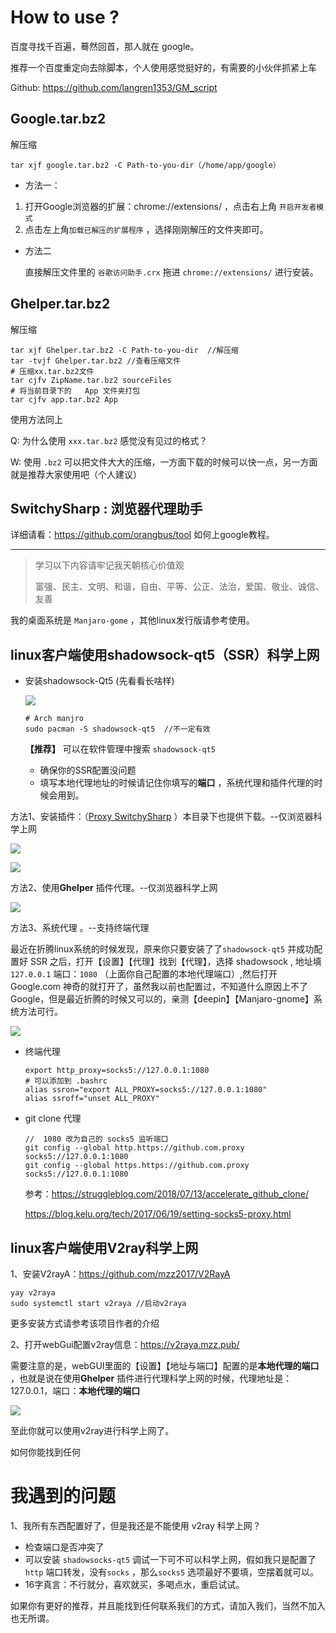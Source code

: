 # How to use ?

百度寻找千百遍，蓦然回首，那人就在 google。

推荐一个百度重定向去除脚本，个人使用感觉挺好的，有需要的小伙伴抓紧上车

Github: <https://github.com/langren1353/GM_script>

##  Google.tar.bz2

解压缩

```
tar xjf google.tar.bz2 -C Path-to-you-dir（/home/app/google）
```

- 方法一：

1. 打开Google浏览器的扩展：chrome://extensions/ ，点击右上角 `开启开发者模式` 
2. 点击左上角`加载已解压的扩展程序` ，选择刚刚解压的文件夹即可。

- 方法二 

  直接解压文件里的 `谷歌访问助手.crx` 拖进 `chrome://extensions/` 进行安装。

## Ghelper.tar.bz2

解压缩

```
tar xjf Ghelper.tar.bz2 -C Path-to-you-dir  //解压缩
tar -tvjf Ghelper.tar.bz2 //查看压缩文件
# 压缩xx.tar.bz2文件
tar cjfv ZipName.tar.bz2 sourceFiles
# 将当前目录下的   App 文件夹打包
tar cjfv app.tar.bz2 App
```

使用方法同上

Q: 为什么使用  `xxx.tar.bz2` 感觉没有见过的格式？

W: 使用  `.bz2` 可以把文件大大的压缩，一方面下载的时候可以快一点，另一方面就是推荐大家使用吧（个人建议）  

##  SwitchySharp : 浏览器代理助手

详细请看：<https://github.com/orangbus/tool> 如何上google教程。

---

> 学习以下内容请牢记我天朝核心价值观
>
> 富强、民主、文明、和谐，自由、平等、公正、法治，爱国、敬业、诚信、友善

我的桌面系统是 `Manjaro-gome` ，其他linux发行版请参考使用。

## linux客户端使用shadowsock-qt5（SSR）科学上网

- 安装shadowsock-Qt5 (先看看长啥样)

  ![](https://github.com/orangbus/Tool/blob/master/images/shadowsock.png?raw=true) 

  ```
  # Arch manjro
  sudo pacman -S shadowsock-qt5  //不一定有效
  ```

  **【推荐】** 可以在软件管理中搜索 `shadowsock-qt5 ` 

  - 确保你的SSR配置没问题
  - 填写本地代理地址的时候请记住你填写的**端口** ，系统代理和插件代理的时候会用到。

方法1、安装插件：（[Proxy SwitchySharp](https://www.switchysharp.com/install.html) ）本目录下也提供下载。--仅浏览器科学上网

![](https://github.com/orangbus/Tool/blob/master/images/1080.png?raw=true) 

![](https://github.com/orangbus/Tool/blob/master/images/Proxy%20SwitchySharp.png?raw=true) 

方法2、使用**Ghelper** 插件代理。--仅浏览器科学上网

![](https://github.com/orangbus/Tool/blob/master/images/ipport.png?raw=true) 

方法3、系统代理 。--支持终端代理

​        最近在折腾linux系统的时候发现，原来你只要安装了了`shadowsock-qt5` 并成功配置好 SSR 之后，打开【设置】【代理】找到【代理】，选择 shadowsock , 地址填`127.0.0.1` 端口：`1080` （上面你自己配置的本地代理端口）,然后打开 Google.com 神奇的就打开了，虽然我以前也配置过，不知道什么原因上不了Google，但是最近折腾的时候又可以的，亲测【deepin】【Manjaro-gnome】系统方法可行。

![](https://github.com/orangbus/Tool/blob/master/images/system.png?raw=true)

- 终端代理

  ```
  export http_proxy=socks5://127.0.0.1:1080
  # 可以添加到 .bashrc
  alias ssron="export ALL_PROXY=socks5://127.0.0.1:1080"
  alias ssroff="unset ALL_PROXY"
  ```

- git clone 代理

  ```
  //  1080 改为自己的 socks5 监听端口
  git config --global http.https://github.com.proxy socks5://127.0.0.1:1080
  git config --global https.https://github.com.proxy socks5://127.0.0.1:1080
  ```

  参考：https://struggleblog.com/2018/07/13/accelerate_github_clone/ 

  https://blog.kelu.org/tech/2017/06/19/setting-socks5-proxy.html

## linux客户端使用V2ray科学上网

1、安装V2rayA：https://github.com/mzz2017/V2RayA

```
yay v2raya
sudo systemctl start v2raya //启动v2raya
```

更多安装方式请参考该项目作者的介绍

2、打开webGui配置v2ray信息：https://v2raya.mzz.pub/

需要注意的是，webGUI里面的【设置】【地址与端口】配置的是**本地代理的端口** ，也就是说在使用**Ghelper** 插件进行代理科学上网的时候，代理地址是：127.0.0.1，端口：**本地代理的端口** 

![](https://github.com/orangbus/Tool/blob/master/images/v2rayport.png?raw=true)  

至此你就可以使用v2ray进行科学上网了。

如何你能找到任何

# 我遇到的问题

1、我所有东西配置好了，但是我还是不能使用 v2ray 科学上网？

- 检查端口是否冲突了
- 可以安装 `shadowsocks-qt5` 调试一下可不可以科学上网，假如我只是配置了 `http` 端口转发，没有`socks` ，那么`socks5` 选项最好不要填，空摆着就可以。
- 16字真言：不行就分，喜欢就买，多喝点水，重启试试。



如果你有更好的推荐，并且能找到任何联系我们的方式，请加入我们，当然不加入也无所谓。